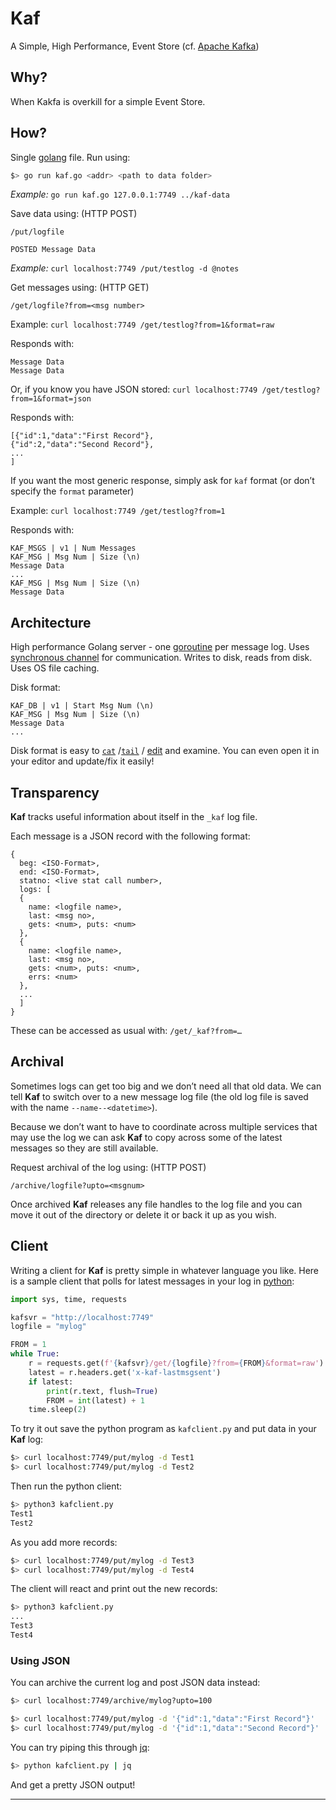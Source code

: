 # Kaf

A Simple, High Performance, Event Store (cf. [Apache Kafka](https://kafka.apache.org))

## Why?

When Kakfa is overkill for a simple Event Store.

## How?

Single [golang](https://golang.org) file. Run using:

```sh
$> go run kaf.go <addr> <path to data folder>
```

*Example:* `go run kaf.go 127.0.0.1:7749 ../kaf-data`

Save data using: (HTTP POST)

```
/put/logfile

POSTED Message Data
```

*Example:* `curl localhost:7749 /put/testlog -d @notes`

Get messages using: (HTTP GET)

```
/get/logfile?from=<msg number>
```

Example: `curl localhost:7749 /get/testlog?from=1&format=raw`

Responds with:

```
Message Data
Message Data
```

Or, if you know you have JSON stored: `curl localhost:7749 /get/testlog?from=1&format=json`

Responds with:

```
[{"id":1,"data":"First Record"},
{"id":2,"data":"Second Record"},
...
]
```

If you want the most generic response, simply ask for `kaf` format (or don’t specify the `format` parameter)

Example: `curl localhost:7749 /get/testlog?from=1`

Responds with:

```
KAF_MSGS | v1 | Num Messages
KAF_MSG | Msg Num | Size (\n)
Message Data
...
KAF_MSG | Msg Num | Size (\n)
Message Data
```

## Architecture

High performance Golang server - one [goroutine](https://tour.golang.org/concurrency/1) per message log. Uses [synchronous channel](https://tour.golang.org/concurrency/2) for communication. Writes to disk, reads from disk. Uses OS file caching.

Disk format:

```
KAF_DB | v1 | Start Msg Num (\n)
KAF_MSG | Msg Num | Size (\n)
Message Data
...
```

Disk format is easy to [`cat`](https://en.wikipedia.org/wiki/Cat_(Unix)) /[`tail`](https://en.wikipedia.org/wiki/Tail_(Unix)) / [edit](https://www.vim.org) and examine. You can even open it in your editor and update/fix it easily!

## Transparency

**Kaf** tracks useful information about itself in the `_kaf` log file.

Each message is a JSON record with the following format:

```
{
  beg: <ISO-Format>,
  end: <ISO-Format>,
  statno: <live stat call number>,
  logs: [
  {
    name: <logfile name>,
    last: <msg no>,
    gets: <num>, puts: <num>
  },
  {
    name: <logfile name>,
    last: <msg no>,
    gets: <num>, puts: <num>,
    errs: <num>
  },
  ...
  ]
}
```

These can be accessed as usual with: `/get/_kaf?from=…`

## Archival

Sometimes logs can get too big and we don’t need all that old data. We can tell **Kaf** to switch over to a new message log file (the old log file is saved with the name `--name--<datetime>`).

Because we don’t want to have to coordinate across multiple services that may use the log we can ask **Kaf** to copy across some of the latest messages so they are still available.

Request archival of the log using: (HTTP POST)

```
/archive/logfile?upto=<msgnum>
```

Once archived **Kaf** releases any file handles to the log file and you can move it out of the directory or delete it or back it up as you wish.

## Client

Writing a client for **Kaf** is pretty simple in whatever language you like. Here is a sample client that polls for latest messages in your log in [python](https://python.org):

```python
import sys, time, requests

kafsvr = "http://localhost:7749"
logfile = "mylog"

FROM = 1
while True:
    r = requests.get(f'{kafsvr}/get/{logfile}?from={FROM}&format=raw')
    latest = r.headers.get('x-kaf-lastmsgsent')
    if latest:
        print(r.text, flush=True)
        FROM = int(latest) + 1
    time.sleep(2)
```

To try it out save the python program as `kafclient.py` and put data in your **Kaf** log:

```sh
$> curl localhost:7749/put/mylog -d Test1
$> curl localhost:7749/put/mylog -d Test2
```

Then run the python client:

```sh
$> python3 kafclient.py
Test1
Test2
```

As you add more records:

```sh
$> curl localhost:7749/put/mylog -d Test3
$> curl localhost:7749/put/mylog -d Test4
```

The client will react and print out the new records:

```sh
$> python3 kafclient.py
...
Test3
Test4
```

### Using JSON

You can archive the current log and post JSON data instead:

```sh
$> curl localhost:7749/archive/mylog?upto=100

$> curl localhost:7749/put/mylog -d '{"id":1,"data":"First Record"}'
$> curl localhost:7749/put/mylog -d '{"id":1,"data":"Second Record"}'
```

You can try piping this through [jq](https://stedolan.github.io/jq/):

```sh
$> python kafclient.py | jq
```

And get a pretty JSON output!

---
